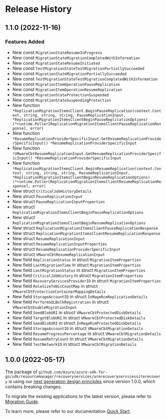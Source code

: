 # Release History

## 1.1.0 (2022-11-16)
### Features Added

- New const `MigrationStateResumeInProgress`
- New const `MigrationStateMigrationCompletedWithInformation`
- New const `MigrationStateResumeInitiated`
- New const `TestMigrationStateTestMigrationPartiallySucceeded`
- New const `MigrationStateMigrationPartiallySucceeded`
- New const `TestMigrationStateTestMigrationCompletedWithInformation`
- New const `MigrationItemOperationPauseReplication`
- New const `MigrationItemOperationResumeReplication`
- New const `MigrationStateProtectionSuspended`
- New const `MigrationStateSuspendingProtection`
- New function `*ReplicationMigrationItemsClient.BeginPauseReplication(context.Context, string, string, string, PauseReplicationInput, *ReplicationMigrationItemsClientBeginPauseReplicationOptions) (*runtime.Poller[ReplicationMigrationItemsClientPauseReplicationResponse], error)`
- New function `*ResumeReplicationProviderSpecificInput.GetResumeReplicationProviderSpecificInput() *ResumeReplicationProviderSpecificInput`
- New function `*VMwareCbtResumeReplicationInput.GetResumeReplicationProviderSpecificInput() *ResumeReplicationProviderSpecificInput`
- New function `*ReplicationMigrationItemsClient.BeginResumeReplication(context.Context, string, string, string, ResumeReplicationInput, *ReplicationMigrationItemsClientBeginResumeReplicationOptions) (*runtime.Poller[ReplicationMigrationItemsClientResumeReplicationResponse], error)`
- New struct `CriticalJobHistoryDetails`
- New struct `PauseReplicationInput`
- New struct `PauseReplicationInputProperties`
- New struct `ReplicationMigrationItemsClientBeginPauseReplicationOptions`
- New struct `ReplicationMigrationItemsClientBeginResumeReplicationOptions`
- New struct `ReplicationMigrationItemsClientPauseReplicationResponse`
- New struct `ReplicationMigrationItemsClientResumeReplicationResponse`
- New struct `ResumeReplicationInput`
- New struct `ResumeReplicationInputProperties`
- New struct `ResumeReplicationProviderSpecificInput`
- New struct `VMwareCbtResumeReplicationInput`
- New field `ReplicationStatus` in struct `MigrationItemProperties`
- New field `LastMigrationTime` in struct `MigrationItemProperties`
- New field `LastMigrationStatus` in struct `MigrationItemProperties`
- New field `CriticalJobHistory` in struct `MigrationItemProperties`
- New field `RecoveryServicesProviderID` in struct `MigrationItemProperties`
- New field `RoleSizeToNicCountMap` in struct `VMwareCbtProtectionContainerMappingDetails`
- New field `StorageAccountID` in struct `InMageRcmReplicationDetails`
- New field `PerformSQLBulkRegistration` in struct `VMwareCbtEnableMigrationInput`
- New field `SeedBlobURI` in struct `VMwareCbtProtectedDiskDetails`
- New field `TargetBlobURI` in struct `VMwareCbtProtectedDiskDetails`
- New field `SeedBlobURI` in struct `InMageRcmProtectedDiskDetails`
- New field `StorageAccountID` in struct `VMwareCbtMigrationDetails`
- New field `ResumeProgressPercentage` in struct `VMwareCbtMigrationDetails`
- New field `ResumeRetryCount` in struct `VMwareCbtMigrationDetails`
- New field `TestNetworkID` in struct `VMwareCbtMigrationDetails`


## 1.0.0 (2022-05-17)

The package of `github.com/Azure/azure-sdk-for-go/sdk/resourcemanager/recoveryservices/armrecoveryservicessiterecovery` is using our [next generation design principles](https://azure.github.io/azure-sdk/general_introduction.html) since version 1.0.0, which contains breaking changes.

To migrate the existing applications to the latest version, please refer to [Migration Guide](https://aka.ms/azsdk/go/mgmt/migration).

To learn more, please refer to our documentation [Quick Start](https://aka.ms/azsdk/go/mgmt).
